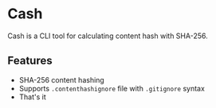 # Cash

Cash is a CLI tool for calculating content hash with SHA-256.

## Features

- SHA-256 content hashing
- Supports `.contenthashignore` file with `.gitignore` syntax
- That's it